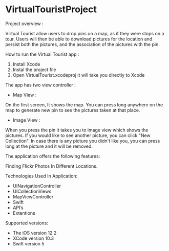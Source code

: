 # VirtualTouristProject

Project overview :

Virtual Tourist allow users to drop pins on a map, as if they were stops on a tour. Users will then be able to download pictures for the location and persist both the pictures, and the association of the pictures with the pin.


How to run the Virtual Tourist app :

1. Install Xcode 
2. Instal the project file 
3. Open VirtualTourist.xcodeproj it will take you directly to Xcode


The app has two view controller :

- Map View :

On the first screen, It shows the map. You can press long anywhere on the map to generate new pin to see the pictures taken at that place. 


- Image View :

When you press the pin it takes you to image view which shows the pictures.
If you would like to see another picture, you can click "New Collection". 
In case there is any picture you didn't like you, you can press long at the picture and it will be removed.


The application offers the following features:

Finding Flickr Photos In Different Locations.


Technologies Used In Application:

- UINavigationController
- UICollectionViews
- MapViewController
- Swift
- API’s
- Extentions


Supported versions:

- The iOS version 12.2
- XCode version 10.3
- Swift version 5


